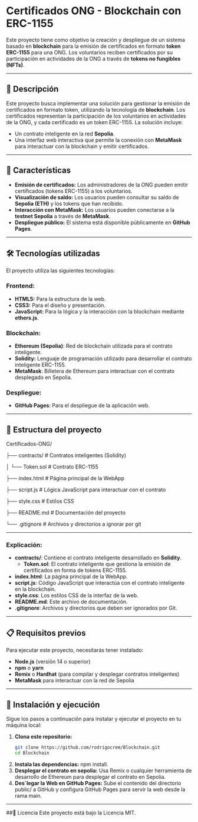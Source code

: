 # Certificados ONG - Blockchain con ERC-1155

Este proyecto tiene como objetivo la creación y despliegue de un sistema basado en **blockchain** para la emisión de certificados en formato **token ERC-1155** para una ONG. Los voluntarios reciben certificados por su participación en actividades de la ONG a través de **tokens no fungibles (NFTs)**.

---

## 📖 Descripción

Este proyecto busca implementar una solución para gestionar la emisión de certificados en formato token, utilizando la tecnología de **blockchain**. Los certificados representan la participación de los voluntarios en actividades de la ONG, y cada certificado es un token ERC-1155. La solución incluye:
- Un contrato inteligente en la red **Sepolia**.
- Una interfaz web interactiva que permite la conexión con **MetaMask** para interactuar con la blockchain y emitir certificados.

---

## 🚀 Características

- **Emisión de certificados:** Los administradores de la ONG pueden emitir certificados (tokens ERC-1155) a los voluntarios.
- **Visualización de saldo:** Los usuarios pueden consultar su saldo de **Sepolia (ETH)** y los tokens que han recibido.
- **Interacción con MetaMask:** Los usuarios pueden conectarse a la **testnet Sepolia** a través de **MetaMask**.
- **Despliegue público:** El sistema está disponible públicamente en **GitHub Pages**.

---

## 🛠️ Tecnologías utilizadas

El proyecto utiliza las siguientes tecnologías:

### Frontend:
- **HTML5:** Para la estructura de la web.
- **CSS3:** Para el diseño y presentación.
- **JavaScript:** Para la lógica y la interacción con la blockchain mediante **ethers.js**.

### Blockchain:
- **Ethereum (Sepolia)**: Red de blockchain utilizada para el contrato inteligente.
- **Solidity:** Lenguaje de programación utilizado para desarrollar el contrato inteligente ERC-1155.
- **MetaMask**: Billetera de Ethereum para interactuar con el contrato desplegado en Sepolia.

### Despliegue:
- **GitHub Pages**: Para el despliegue de la aplicación web.

---

## 📂 Estructura del proyecto
Certificados-ONG/

├── contracts/ # Contratos inteligentes (Solidity)

│ └── Token.sol # Contrato ERC-1155

├── index.html # Página principal de la WebApp

├── script.js # Lógica JavaScript para interactuar con el contrato

├── style.css # Estilos CSS

├── README.md # Documentación del proyecto

└── .gitignore # Archivos y directorios a ignorar por git

---

### Explicación:
- **contracts/**: Contiene el contrato inteligente desarrollado en **Solidity**.
  - **Token.sol**: El contrato inteligente que gestiona la emisión de certificados en forma de tokens ERC-1155.
- **index.html**: La página principal de la WebApp.
- **script.js**: Código JavaScript que interactúa con el contrato inteligente en la blockchain.
- **style.css**: Los estilos CSS de la interfaz de la web.
- **README.md**: Este archivo de documentación.
- **.gitignore**: Archivos y directorios que deben ser ignorados por Git.

---

## 📋 Requisitos previos

Para ejecutar este proyecto, necesitarás tener instalado:

- **Node.js** (versión 14 o superior)
- **npm** o **yarn**
- **Remix** o **Hardhat** (para compilar y desplegar contratos inteligentes)
- **MetaMask** para interactuar con la red de Sepolia

---

## 🚀 Instalación y ejecución

Sigue los pasos a continuación para instalar y ejecutar el proyecto en tu máquina local:

1. **Clona este repositorio:**
   ```bash
   git clone https://github.com/rodrigocrem/Blockchain.git
   cd Blockchain
2. **Instala las dependencias:**
   npm install.
3. **Desplegar el contrato en sepolia:**
   Usa Remix o cualquier herramienta de desarrollo de Ethereum para desplegar el contrato en Sepolia.
4. **Des`legar la Web en GitHub Pages:**
   Sube el contenido del directorio public/ a GitHub y configura GitHub Pages para servir la web desde la rama main.
---

##📝 Licencia
Este proyecto está bajo la Licencia MIT.
